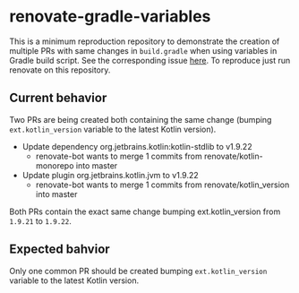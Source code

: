 # renovate-gradle-variables

This is a minimum reproduction repository to demonstrate the creation of multiple PRs with same changes in `build.gradle` when using variables in Gradle build script. See the corresponding issue [here](https://github.com/renovatebot/renovate/discussions/26437). To reproduce just run renovate on this repository.

## Current behavior

Two PRs are being created both containing the same change (bumping `ext.kotlin_version` variable to the latest Kotlin version).

- Update dependency org.jetbrains.kotlin:kotlin-stdlib to v1.9.22
    - renovate-bot wants to merge 1 commits from renovate/kotlin-monorepo into master
- Update plugin org.jetbrains.kotlin.jvm to v1.9.22
    - renovate-bot wants to merge 1 commits from renovate/kotlin_version into master

Both PRs contain the exact same change bumping ext.kotlin_version from `1.9.21` to `1.9.22`.

## Expected bahvior

Only one common PR should be created bumping `ext.kotlin_version` variable to the latest Kotlin version.
